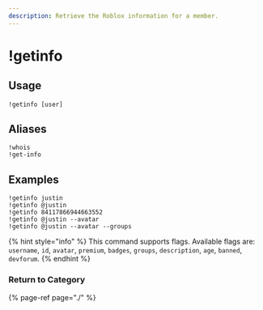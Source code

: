 ```yaml
---
description: Retrieve the Roblox information for a member.
---
```


# !getinfo

## Usage

```text
!getinfo [user]
```

## Aliases

```text
!whois
!get-info
```

## Examples

```text
!getinfo justin
!getinfo @justin
!getinfo 84117866944663552
!getinfo @justin --avatar
!getinfo @justin --avatar --groups
```

{% hint style="info" %}
This command supports flags. Available flags are:   
`username`, `id`, `avatar`, `premium`, `badges`, `groups`, `description`, `age`, `banned`, `devforum`.
{% endhint %}

### Return to Category

{% page-ref page="./" %}

